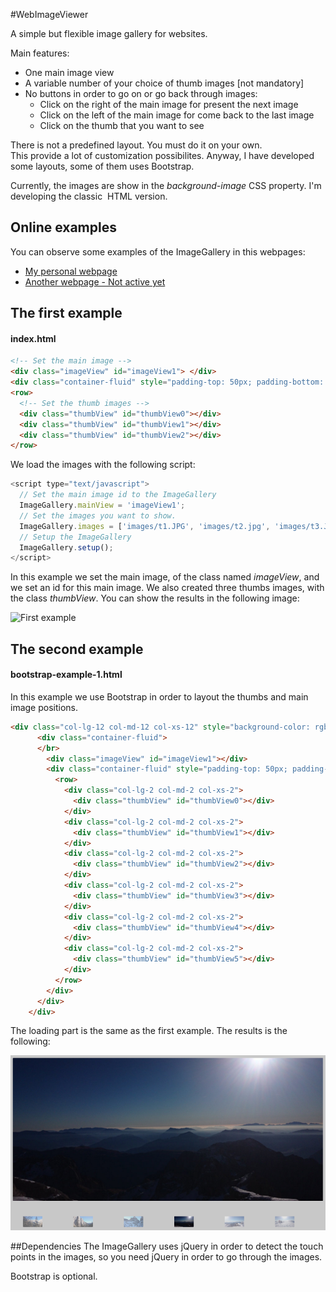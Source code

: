 #WebImageViewer

A simple but flexible image gallery for websites.

Main features:

* One main image view
* A variable number of your choice of thumb images [not mandatory]
* No buttons in order to go on or go back through images:
  * Click on the right of the main image for present the next image
  * Click on the left of the main image for come back to the last image
  * Click on the thumb that you want to see


There is not a predefined layout. You must do it on your own.  
This provide a lot of customization possibilites.
Anyway, I have developed some layouts, some of them uses 
Bootstrap. 

Currently, the images are show in the *background-image* CSS property.
I'm developing the classic *<img>* HTML version.

## Online examples
You can observe some examples of the ImageGallery
in this webpages:

* [My personal webpage](http://amedeosetti.com)
* [Another webpage - Not active yet](http://amedeosetti.com)

## The first example 
#### index.html

```html
<!-- Set the main image -->
<div class="imageView" id="imageView1"> </div>
<div class="container-fluid" style="padding-top: 50px; padding-bottom: 25px; text-align: center;">
<row>
  <!-- Set the thumb images -->
  <div class="thumbView" id="thumbView0"></div>
  <div class="thumbView" id="thumbView1"></div>
  <div class="thumbView" id="thumbView2"></div>
</row>
```
We load the images with the following script:

```javascript
<script type="text/javascript">
  // Set the main image id to the ImageGallery
  ImageGallery.mainView = 'imageView1';
  // Set the images you want to show.
  ImageGallery.images = ['images/t1.JPG', 'images/t2.jpg', 'images/t3.JPG', 'images/t4.JPG', 'images/t5.jpg', 'images/t6.JPG', 'images/t7.JPG', 'images/t8.JPG', 'images/t1.JPG', 'images/t2.jpg', 'images/t3.JPG', 'images/t4.JPG', 'images/t5.jpg', 'images/t6.JPG', 'images/t7.JPG', 'images/t8.JPG'];
  // Setup the ImageGallery
  ImageGallery.setup();
</script>
```

In this example we set the main image, of the class named *imageView*,
and we set an id for this main image.
We also created three thumbs images, with the class *thumbView*.
You can show the results in the following image:

![First example](t1.png)


## The second example
#### bootstrap-example-1.html
In this example we use Bootstrap in order to layout
the thumbs and main image positions.

```html
<div class="col-lg-12 col-md-12 col-xs-12" style="background-color: rgba(200,200,200,1.0)">
      <div class="container-fluid">
      </br>
        <div class="imageView" id="imageView1"></div>
        <div class="container-fluid" style="padding-top: 50px; padding-bottom: 25px; text-align: center;">
          <row>
            <div class="col-lg-2 col-md-2 col-xs-2">
              <div class="thumbView" id="thumbView0"></div>
            </div>
            <div class="col-lg-2 col-md-2 col-xs-2">
              <div class="thumbView" id="thumbView1"></div>
            </div>
            <div class="col-lg-2 col-md-2 col-xs-2">
              <div class="thumbView" id="thumbView2"></div>
            </div>
            <div class="col-lg-2 col-md-2 col-xs-2">
              <div class="thumbView" id="thumbView3"></div>
            </div>
            <div class="col-lg-2 col-md-2 col-xs-2">
              <div class="thumbView" id="thumbView4"></div>
            </div>
            <div class="col-lg-2 col-md-2 col-xs-2">
              <div class="thumbView" id="thumbView5"></div>
            </div>
          </row>
        </div>
      </div>
    </div>
```

The loading part is the same as the first example.
The results is the following:

![Second example](t2.png)

##Dependencies
The ImageGallery uses jQuery in order to detect the touch points
in the images, so you need jQuery in order to go through the images.

Bootstrap is optional.
